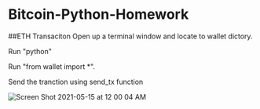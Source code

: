 # Bitcoin-Python-Homework
##ETH Transaciton
Open up a terminal window and locate to wallet dictory.

Run "python"

Run "from wallet import *". 

Send the tranction using send_tx function

![Screen Shot 2021-05-15 at 12 00 04 AM](https://user-images.githubusercontent.com/74516858/118347362-b8d4f380-b510-11eb-85d1-7e19b3016a6b.png)
